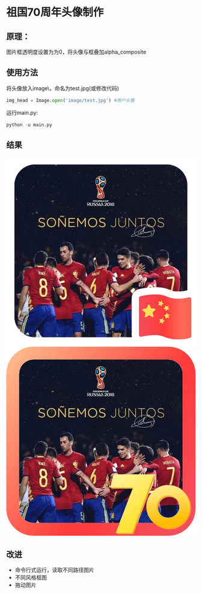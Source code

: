 # 祖国70周年头像制作
## 原理：
图片框透明度设置为为0，将头像与框叠加alpha_composite

## 使用方法
将头像放入image\，命名为test.jpg(或修改代码)
```python
img_head = Image.open('image/test.jpg') #用户头像
```
运行main.py:
```python
python -u main.py
```

## 结果
![new](https://github.com/ice-bird/70_unisver_wechat_avatar/blob/master/res/new_head.png)
![new2](https://github.com/ice-bird/70_unisver_wechat_avatar/blob/master/res/new_head2.png)


## 改进
- 命令行式运行，读取不同路径图片
- 不同风格框图
- 拖动图片